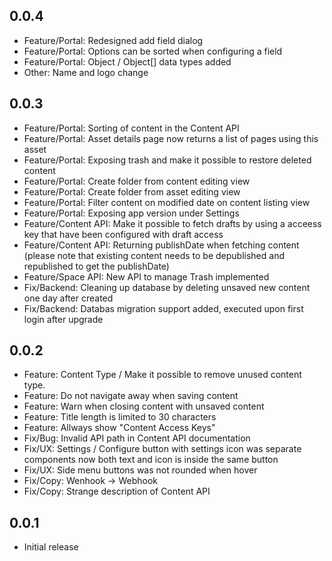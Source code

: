 ## 0.0.4
- Feature/Portal: Redesigned add field dialog
- Feature/Portal: Options can be sorted when configuring a field
- Feature/Portal: Object / Object[] data types added
- Other: Name and logo change

## 0.0.3
- Feature/Portal: Sorting of content in the Content API
- Feature/Portal: Asset details page now returns a list of pages using this asset
- Feature/Portal: Exposing trash and make it possible to restore deleted content
- Feature/Portal: Create folder from content editing view
- Feature/Portal: Create folder from asset editing view
- Feature/Portal: Filter content on modified date on content listing view
- Feature/Portal: Exposing app version under Settings
- Feature/Content API: Make it possible to fetch drafts by using a acceess key that have been configured with draft access
- Feature/Content API: Returning publishDate when fetching content (please note that existing content needs to be depublished and republished to get the publishDate)
- Feature/Space API: New API to manage Trash implemented
- Fix/Backend: Cleaning up database by deleting unsaved new content one day after created
- Fix/Backend: Databas migration support added, executed upon first login after upgrade



## 0.0.2
- Feature: Content Type / Make it possible to remove unused content type.
- Feature: Do not navigate away when saving content
- Feature: Warn when closing content with unsaved content
- Feature: Title length is limited to 30 characters
- Feature: Allways show "Content Access Keys"
- Fix/Bug: Invalid API path in Content API documentation
- Fix/UX: Settings / Configure button with settings icon was separate components now both text and icon is inside the same button
- Fix/UX: Side menu buttons was not rounded when hover
- Fix/Copy: Wenhook -> Webhook
- Fix/Copy: Strange description of Content API


## 0.0.1
- Initial release
